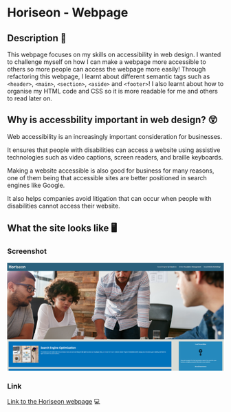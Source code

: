 # Horiseon - Webpage

## Description 📑
This webpage focuses on my skills on accessibility in web design. I wanted to challenge myself on how I can make a webpage more accessible to others so more people can access the webpage more easily! Through refactoring this webpage, I learnt about different semantic tags such as ```<header>```, ```<main>```, ```<section>```, ```<aside>``` and ```<footer>```! I also learnt about how to organise my HTML code and CSS so it is more readable for me and others to read later on.

## Why is accessbility important in web design? 😲
Web accessibility is an increasingly important consideration for businesses. 

It ensures that people with disabilities can access a website using assistive technologies such as video captions, screen readers, and braille keyboards. 

Making a website accessible is also good for business for many reasons, one of them being that accessible sites are better positioned in search engines like Google. 

It also helps companies avoid litigation that can occur when people with disabilities cannot access their website.

## What the site looks like 🖥
### Screenshot
![a screenshot of the webpage](Assets/images/screenshot.png)
<br>
### Link
[Link to the Horiseon webpage](https://faeriecoder.github.io/Horiseon/) 💻
